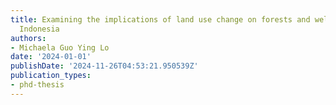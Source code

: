 ```yaml
---
title: Examining the implications of land use change on forests and well-being in
  Indonesia
authors:
- Michaela Guo Ying Lo
date: '2024-01-01'
publishDate: '2024-11-26T04:53:21.950539Z'
publication_types:
- phd-thesis
---
```

